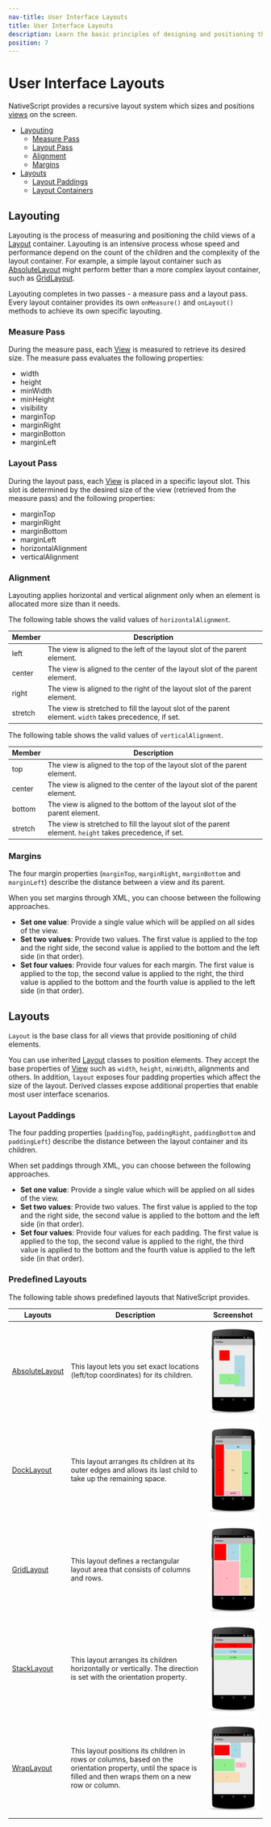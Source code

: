 ```yaml
---
nav-title: User Interface Layouts
title: User Interface Layouts
description: Learn the basic principles of designing and positioning the UI elements inside your apps.
position: 7
---
```


# User Interface Layouts

NativeScript provides a recursive layout system which sizes and positions [views][views] on the screen.

* [Layouting](#layouting)
	* [Measure Pass](#measure-pass)
	* [Layout Pass](#layout-pass)
	* [Alignment](#alignment)
	* [Margins](#margins)
* [Layouts](#layouts)
	* [Layout Paddings](#layout-paddings)
	* [Layout Containers](#layout-containers)
 
## Layouting

Layouting is the process of measuring and positioning the child views of a [Layout][Layout] container. Layouting is an intensive process whose speed and performance depend on the count of the children and the complexity of the layout container. For example, a simple layout container such as [AbsoluteLayout][AbsoluteLayout] might perform better than a more complex layout container, such as [GridLayout][GridLayout].

Layouting completes in two passes - a measure pass and a layout pass. Every layout container provides its own `onMeasure()` and `onLayout()` methods to achieve its own specific layouting.

### Measure Pass

During the measure pass, each [View][View] is measured to retrieve its desired size. The measure pass evaluates the following properties:

* width
* height
* minWidth
* minHeight
* visibility
* marginTop
* marginRight
* marginBotton
* marginLeft

### Layout Pass

During the layout pass, each [View][View] is placed in a specific layout slot. This slot is determined by the desired size of the view (retrieved from the measure pass) and the following properties:

- marginTop
- marginRight
- marginBottom
- marginLeft
- horizontalAlignment
- verticalAlignment

### Alignment

Layouting applies horizontal and vertical alignment only when an element is allocated more size than it needs.

The following table shows the valid values of `horizontalAlignment`.

| Member  | Description   |
| ------- | ------------- |
| left    | The view is aligned to the left of the layout slot of the parent element. |
| center  | The view is aligned to the center of the layout slot of the parent element. |
| right   | The view is aligned to the right of the layout slot of the parent element. |
| stretch | The view is stretched to fill the layout slot of the parent element. `width` takes precedence, if set. |

The following table shows the valid values of `verticalAlignment`.

| Member  | Description |
| ------- | ----------- |
| top     | The view is aligned to the top of the layout slot of the parent element. |
| center  | The view is aligned to the center of the layout slot of the parent element. |
| bottom  | The view is aligned to the bottom of the layout slot of the parent element. |
| stretch | The view is stretched to fill the layout slot of the parent element. `height` takes precedence, if set. |

### Margins

The four margin properties (`marginTop`, `marginRight`, `marginBottom` and `marginLeft`) describe the distance between a view and its parent.

When you set margins through XML, you can choose between the following approaches.

* **Set one value**: Provide a single value which will be applied on all sides of the view.
* **Set two values**: Provide two values. The first value is applied to the top and the right side, the second value is applied to the bottom and the left side (in that order).
* **Set four values**: Provide four values for each margin. The first value is applied to the top, the second value is applied to the right, the third value is applied to the bottom and the fourth value is applied to the left side (in that order).

## Layouts

`Layout` is the base class for all views that provide positioning of child elements. 

You can use inherited [Layout][Layout] classes to position elements. They accept the base properties of [View][View] such as `width`, `height`, `minWidth`, alignments and others. In addition, `layout` exposes four padding properties which affect the size of the layout. Derived classes expose additional properties that enable most user interface scenarios.

### Layout Paddings

The four padding properties (`paddingTop`, `paddingRight`, `paddingBottom` and `paddingLeft`) describe the distance between the layout container and its children. 

When set paddings through XML, you can choose between the following approaches. 

* **Set one value**: Provide a single value which will be applied on all sides of the view.
* **Set two values**: Provide two values. The first value is applied to the top and the right side, the second value is applied to the bottom and the left side (in that order).
* **Set four values**: Provide four values for each padding. The first value is applied to the top, the second value is applied to the right, the third value is applied to the bottom and the fourth value is applied to the left side (in that order).

### Predefined Layouts

The following table shows predefined layouts that NativeScript provides.

| Layouts  | Description  | Screenshot |
| -------- | ------------ | ---------- | 
| [AbsoluteLayout][AbsoluteLayout] | This layout lets you set exact locations (left/top coordinates) for its children. | ![AbsoluteLayout android](img/gallery/android/absoluteLayoutPage.png "AbsoluteLayout android")|
| [DockLayout][DockLayout] | This layout arranges its children at its outer edges and allows its last child to take up the remaining space. | ![DockLayout android](img/gallery/android/dockLayoutPage.png "DockLayout android")|
| [GridLayout][GridLayout] | This layout defines a rectangular layout area that consists of columns and rows. | ![GridLayout android](img/gallery/android/gridLayoutPage.png "GridLayout android")|
| [StackLayout][StackLayout] | This layout arranges its children horizontally or vertically. The direction is set with the orientation property. | ![StackLayout android](img/gallery/android/stackLayoutPage.png "StackLayout android")|
| [WrapLayout][WrapLayout] | This layout positions its children in rows or columns, based on the orientation property, until the space is filled and then wraps them on a new row or column. | ![WrapLayout android](img/gallery/android/wrapLayoutPage.png "WrapLayout android")|

[views]: ui-views.md
[View]: ./ApiReference/ui/core/view/View.md
[Layout]: ./ApiReference/ui/layouts/layout/Layout.md
[AbsoluteLayout]: ./ApiReference/ui/layouts/absolute-layout/HOW-TO.md
[DockLayout]: ./ApiReference/ui/layouts/dock-layout/HOW-TO.md
[GridLayout]: ./ApiReference/ui/layouts/grid-layout/HOW-TO.md
[StackLayout]: ./ApiReference/ui/layouts/stack-layout/HOW-TO.md
[WrapLayout]: ./ApiReference/ui/layouts/wrap-layout/HOW-TO.md